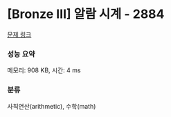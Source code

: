 # [Bronze III] 알람 시계 - 2884 

[문제 링크](https://www.acmicpc.net/problem/2884) 

### 성능 요약

메모리: 908 KB, 시간: 4 ms

### 분류

사칙연산(arithmetic), 수학(math)

